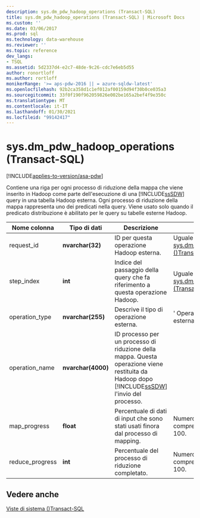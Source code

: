 ```yaml
---
description: sys.dm_pdw_hadoop_operations (Transact-SQL)
title: sys.dm_pdw_hadoop_operations (Transact-SQL) | Microsoft Docs
ms.custom: ''
ms.date: 03/06/2017
ms.prod: sql
ms.technology: data-warehouse
ms.reviewer: ''
ms.topic: reference
dev_langs:
- TSQL
ms.assetid: 5d2337d4-e2c7-48de-9c26-cdc7e6eb5d55
author: ronortloff
ms.author: rortloff
monikerRange: '>= aps-pdw-2016 || = azure-sqldw-latest'
ms.openlocfilehash: 92b2ca358d1c1ef012af00159d94f30b0ce035a3
ms.sourcegitcommit: 33f0f190f962059826e002be165a2bef4f9e350c
ms.translationtype: MT
ms.contentlocale: it-IT
ms.lasthandoff: 01/30/2021
ms.locfileid: "99142417"
---
```

# <a name="sysdm_pdw_hadoop_operations-transact-sql"></a>sys.dm_pdw_hadoop_operations (Transact-SQL)
[!INCLUDE[applies-to-version/asa-pdw](../../includes/applies-to-version/asa-pdw.md)]

  Contiene una riga per ogni processo di riduzione della mappa che viene inserito in Hadoop come parte dell'esecuzione di una [!INCLUDE[ssSDW](../../includes/sssdw-md.md)] query in una tabella Hadoop esterna. Ogni processo di riduzione della mappa rappresenta uno dei predicati nella query. Viene usato solo quando il predicato distribuzione è abilitato per le query su tabelle esterne Hadoop.  
  
|Nome colonna|Tipo di dati|Descrizione|Range|  
|-----------------|---------------|-----------------|-----------|  
|request_id|**nvarchar(32)**|ID per questa operazione Hadoop esterna.|Uguale all'ID in [sys.dm_pdw_exec_requests &#40;&#41;Transact-SQL ](../../relational-databases/system-dynamic-management-views/sys-dm-pdw-exec-requests-transact-sql.md).|  
|step_index|**int**|Indice del passaggio della query che fa riferimento a questa operazione Hadoop.|Uguale a step_index in [sys.dm_pdw_request_steps &#40;Transact-SQL&#41;](../../relational-databases/system-dynamic-management-views/sys-dm-pdw-request-steps-transact-sql.md).|  
|operation_type|**nvarchar(255)**|Descrive il tipo di operazione esterna.|' Operazione Hadoop esterna '|  
|operation_name|**nvarchar(4000)**|ID processo per un processo di riduzione della mappa. Questa operazione viene restituita da Hadoop dopo [!INCLUDE[ssSDW](../../includes/sssdw-md.md)] l'invio del processo.||  
|map_progress|**float**|Percentuale di dati di input che sono stati usati finora dal processo di mapping.|Numero a virgola mobile compreso tra e, tra cui 0 e 100.|  
|reduce_progress|**int**|Percentuale del processo di riduzione completato.|Numero a virgola mobile compreso tra e, tra cui 0 e 100.|  
  
## <a name="see-also"></a>Vedere anche  
 [Viste di sistema &#40;&#41;Transact-SQL ](../../t-sql/language-reference.md)  
  
